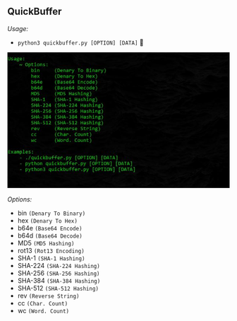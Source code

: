 ## QuickBuffer

*Usage:*

- `python3 quickbuffer.py [OPTION] [DATA]` 🚀

<img src="img/img.jpg">

*Options:*

- bin     `(Denary To Binary)`
- hex     `(Denary To Hex)`
- b64e    `(Base64 Encode)`
- b64d    `(Base64 Decode)`
- MD5     `(MD5 Hashing)`
- rot13   `(Rot13 Encoding)`
- SHA-1   `(SHA-1 Hashing)`
- SHA-224 `(SHA-224 Hashing)`
- SHA-256 `(SHA-256 Hashing)`
- SHA-384 `(SHA-384 Hashing)`
- SHA-512 `(SHA-512 Hashing)`
- rev     `(Reverse String)`
- cc      `(Char. Count)`
- wc      `(Word. Count)`
